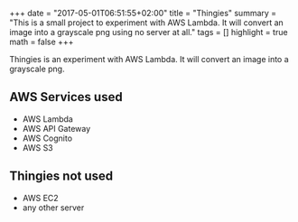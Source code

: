 +++
date = "2017-05-01T06:51:55+02:00"
title = "Thingies"
summary = "This is a small project to experiment with AWS Lambda. It will convert an image into a grayscale png using no server at all."
tags = []
highlight = true
math = false
+++

Thingies is an experiment with AWS Lambda. It will convert an image into a grayscale png.

## AWS Services used

* AWS Lambda
* AWS API Gateway
* AWS Cognito
* AWS S3

## Thingies not used

* AWS EC2
* any other server
